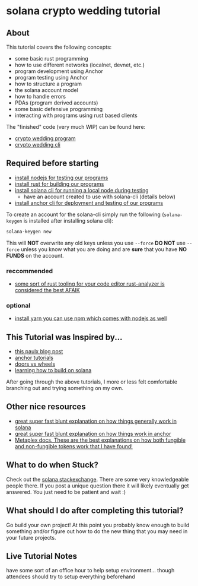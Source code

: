 # solana crypto wedding tutorial

## About

This tutorial covers the following concepts:

- some basic rust programming
- how to use different networks (localnet, devnet, etc.)
- program development using Anchor
- program testing using Anchor
- how to structure a program
- the solana account model
- how to handle errors
- PDAs (program derived accounts)
- some basic defensive programming
- interacting with programs using rust based clients

The "finished" code (very much WIP) can be found here:

- [crypto wedding program](https://github.com/TovarishFin/crypto-wedding-sol)
- [crypto wedding cli](https://github.com/TovarishFin/crypto-wedding-sol-cli)

## Required before starting

- [install nodejs for testing our programs](https://nodejs.dev/learn/how-to-install-nodejs)
- [install rust for building our programs](https://www.rust-lang.org/tools/install)
- [install solana cli for running a local node during testing](https://docs.solana.com/cli?utm_source=solana.com)
  - have an account created to use with solana-cli (details below)
- [install anchor cli for deployment and testing of our programs](https://www.anchor-lang.com/docs/installation)

To create an account for the solana-cli simply run the following (`solana-keygen` is installed after installing solana cli):

```sh
solana-keygen new
```

This will **NOT** overwrite any old keys unless you use `--force` **DO NOT** use `--force` unless you
know what you are doing and are **sure** that you have **NO FUNDS** on the account.

### reccommended

- [some sort of rust tooling for your code editor rust-analyzer is considered the best AFAIK](https://rust-analyzer.github.io/)

### optional

- [install yarn you can use npm which comes with nodejs as well](https://yarnpkg.com/getting-started/install)

## This Tutorial was Inspired by...

- [this paulx blog post](https://paulx.dev/blog/2021/01/14/programming-on-solana-an-introduction/)
- [anchor tutorials](https://www.anchor-lang.com/docs/hello-world)
- [doors vs wheels](https://medium.com/@nicoeft/doors-or-wheels-a-solana-voting-app-in-anchor-using-pdas-and-sol-transfers-9c521cda0b99)
- [learning how to build on solana](https://www.brianfriel.xyz/learning-how-to-build-on-solana/)

After going through the above tutorials, I more or less felt comfortable branching out and trying something on my own.

## Other nice resources

- [great super fast blunt explanation on how things generally work in solana](https://2501babe.github.io/posts/solana101.html)
- [great super fast blunt explanation on how things work in anchor](https://2501babe.github.io/posts/anchor101.html)
- [Metaplex docs. These are the best explanations on how both fungible and non-fungible tokens work that I have found!](https://docs.metaplex.com/programs/)

## What to do when Stuck?

Check out the [solana stackexchange](https://solana.stackexchange.com). There are some very knowledgeable people there. If you post a unique question there it will likely eventually get answered. You just need to be patient and wait :)

## What should I do after completing this tutorial?

Go build your own project! At this point you probably know enough to build something and/or figure out how to do the new thing that you may need in your future projects.

## Live Tutorial Notes

have some sort of an office hour to help setup environment... though attendees should try to setup everything beforehand
